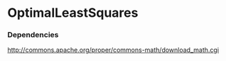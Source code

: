 # OptimalLeastSquares


### Dependencies

http://commons.apache.org/proper/commons-math/download_math.cgi

